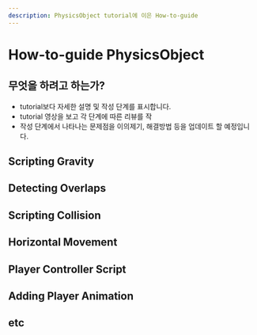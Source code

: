 ```yaml
---
description: PhysicsObject tutorial에 이은 How-to-guide
---
```


# How-to-guide PhysicsObject

## 무엇을 하려고 하는가?

* tutorial보다 자세한 설명 및 작성 단계를 표시합니다.
* tutorial 영상을 보고 각 단계에 따른 리뷰를 작
* 작성 단계에서 나타나는 문제점을 이의제기, 해결방법 등을 업데이트 할 예정입니다.

## Scripting Gravity



## Detecting Overlaps



## Scripting Collision



## Horizontal Movement



## Player Controller Script



## Adding Player Animation





## etc











#### 





